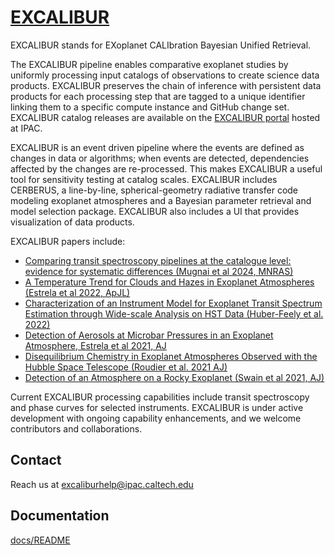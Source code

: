 # [EXCALIBUR](https://nasa-jpl-exoplanet.github.io/esp/)

EXCALIBUR stands for EXoplanet CALIbration Bayesian Unified Retrieval.

The EXCALIBUR pipeline enables comparative exoplanet studies by uniformly processing input catalogs of observations to create science data products. EXCALIBUR preserves the chain of inference with persistent data products for each processing step that are tagged to a unique identifier linking them to a specific compute instance and GitHub change set. EXCALIBUR catalog releases are available on the [EXCALIBUR portal](https://excalibur.ipac.caltech.edu) hosted at IPAC. 

EXCALIBUR is an event driven pipeline where the events are defined as changes in data or algorithms; when events are detected, dependencies affected by the changes are re-processed. This makes EXCALIBUR a useful tool for sensitivity testing at catalog scales. EXCALIBUR includes CERBERUS, a line-by-line, spherical-geometry radiative transfer code modeling exoplanet atmospheres and a Bayesian parameter retrieval and model selection package. EXCALIBUR also includes a UI that provides visualization of data products. 

EXCALIBUR papers include:
- [Comparing transit spectroscopy pipelines at the catalogue level: evidence for systematic differences (Mugnai et al 2024, MNRAS)](https://ui.adsabs.harvard.edu/abs/2024MNRAS.531...35M/abstract)
- [A Temperature Trend for Clouds and Hazes in Exoplanet Atmospheres (Estrela et al 2022, ApJL)](https://ui.adsabs.harvard.edu/abs/2022ApJ...941L...5E/abstract)
- [Characterization of an Instrument Model for Exoplanet Transit Spectrum Estimation through Wide-scale Analysis on HST Data (Huber-Feely et al. 2022)](https://ui.adsabs.harvard.edu/abs/2022AJ....163...22H/abstract)
- [Detection of Aerosols at Microbar Pressures in an Exoplanet Atmosphere, Estrela et al 2021, AJ](https://ui.adsabs.harvard.edu/abs/2021AJ....162...91E/abstract)
- [Disequilibrium Chemistry in Exoplanet Atmospheres Observed with the Hubble Space Telescope (Roudier et al. 2021 AJ)](https://ui.adsabs.harvard.edu/abs/2021AJ....162...37R/abstract)
- [Detection of an Atmosphere on a Rocky Exoplanet (Swain et al 2021, AJ)](https://ui.adsabs.harvard.edu/abs/2021AJ....161..213S/abstract)

Current EXCALIBUR processing capabilities include transit spectroscopy and phase curves for selected instruments. EXCALIBUR is under active development with ongoing capability enhancements, and we welcome contributors and collaborations. 

## Contact

Reach us at excaliburhelp@ipac.caltech.edu

## Documentation

[docs/README](docs)
